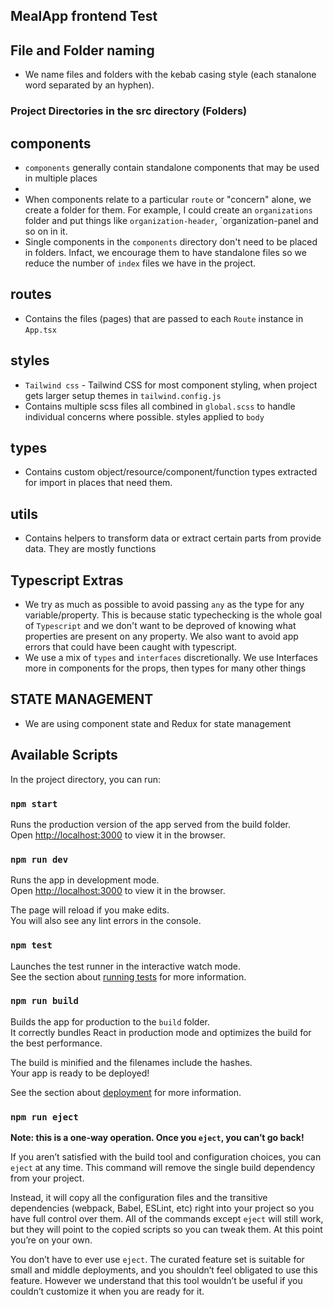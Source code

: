 ## MealApp frontend Test


## File and Folder naming

- We name files and folders with the kebab casing style (each stanalone word
  separated by an hyphen).

### Project Directories in the src directory (Folders)

## components

- `components` generally contain standalone components that may be used in
  multiple places
- 
- When components relate to a particular `route` or "concern" alone, we create a
  folder for them. For example, I could create an `organizations` folder and put
  things like `organization-header`, `organization-panel and so on in it.
- Single components in the `components` directory don't need to be placed in
  folders. Infact, we encourage them to have standalone files so we reduce the
  number of `index` files we have in the project.

## routes

- Contains the files (pages) that are passed to each `Route` instance in
  `App.tsx`

## styles

- `Tailwind css` - Tailwind CSS for most component styling, when project gets larger setup themes in `tailwind.config.js`
- Contains multiple scss files all combined in `global.scss` to handle
  individual concerns where possible.
  styles applied to `body`

## types

- Contains custom object/resource/component/function types extracted for import
  in places that need them.

## utils

- Contains helpers to transform data or extract certain parts from provide data.
  They are mostly functions

## Typescript Extras

- We try as much as possible to avoid passing `any` as the type for any
  variable/property. This is because static typechecking is the whole goal of
  `Typescript` and we don't want to be deproved of knowing what properties are
  present on any property. We also want to avoid app errors that could have been
  caught with typescript.
- We use a mix of `types` and `interfaces` discretionally. We use Interfaces
  more in components for the props, then types for many other things

## STATE MANAGEMENT

- We are using component state and Redux for state management

## Available Scripts

In the project directory, you can run:

### `npm start`
Runs the production version of the app served from the build folder.<br /> Open
[http://localhost:3000](http://localhost:3000) to view it in the browser.

### `npm run dev`

Runs the app in development mode.<br /> Open
[http://localhost:3000](http://localhost:3000) to view it in the browser.

The page will reload if you make edits.<br /> You will also see any lint errors
in the console.

### `npm test`

Launches the test runner in the interactive watch mode.<br /> See the section
about
[running tests](https://facebook.github.io/create-react-app/docs/running-tests)
for more information.

### `npm run build`

Builds the app for production to the `build` folder.<br /> It correctly bundles
React in production mode and optimizes the build for the best performance.

The build is minified and the filenames include the hashes.<br /> Your app is
ready to be deployed!

See the section about
[deployment](https://facebook.github.io/create-react-app/docs/deployment) for
more information.

### `npm run eject`

**Note: this is a one-way operation. Once you `eject`, you can’t go back!**

If you aren’t satisfied with the build tool and configuration choices, you can
`eject` at any time. This command will remove the single build dependency from
your project.

Instead, it will copy all the configuration files and the transitive
dependencies (webpack, Babel, ESLint, etc) right into your project so you have
full control over them. All of the commands except `eject` will still work, but
they will point to the copied scripts so you can tweak them. At this point
you’re on your own.

You don’t have to ever use `eject`. The curated feature set is suitable for
small and middle deployments, and you shouldn’t feel obligated to use this
feature. However we understand that this tool wouldn’t be useful if you couldn’t
customize it when you are ready for it.
